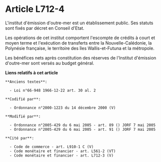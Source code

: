 # Article L712-4

L'institut d'émission d'outre-mer est un établissement public. Ses statuts sont fixés par décret en Conseil d'Etat.

Les opérations de cet institut comportent l'escompte de crédits à court et moyen terme et l'exécution de transferts entre la
Nouvelle-Calédonie, la Polynésie française, le territoire des îles Wallis-et-Futuna et la métropole.

Les bénéfices nets après constitution des réserves de l'Institut d'émission d'outre-mer sont versés au budget général.

**Liens relatifs à cet article**

	**Anciens textes**:

	  - Loi n°66-948 1966-12-22 art. 30 al. 2

	**Codifié par**:

	  - Ordonnance n°2000-1223 du 14 décembre 2000 (V)

	**Modifié par**:

	  - Ordonnance n°2005-429 du 6 mai 2005 - art. 89 () JORF 7 mai 2005
	  - Ordonnance n°2005-429 du 6 mai 2005 - art. 91 () JORF 7 mai 2005

	**Cité par**:

	  - Code de commerce - art. L910-1 C (V)
	  - Code monétaire et financier - art. L561-2 (VT)
	  - Code monétaire et financier - art. L712-3 (V)
